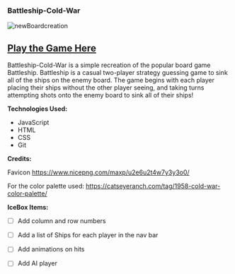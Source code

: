 ### Battleship-Cold-War
![newBoardcreation](https://user-images.githubusercontent.com/77218350/230569971-09e3345d-9fa6-425a-9181-6c61c6d8256a.PNG)

## [Play the Game Here](https://battleship-cold-war-nickl.netlify.app/)

Battleship-Cold-War is a simple recreation of the popular board game Battleship. Battleship is a casual two-player strategy guessing game to sink all of the ships on the enemy board. The game begins with each player placing their ships without the other player seeing, and taking turns attempting shots onto the enemy board to sink all of their ships! 



**Technologies Used:**
+ JavaScript
+ HTML
+ CSS
+ Git
  
**Credits:**

Favicon https://www.nicepng.com/maxp/u2e6u2t4w7y3y3o0/

For the color palette used: https://catseyeranch.com/tag/1958-cold-war-color-palette/

**IceBox Items:**

- [ ] Add column and row numbers
- [ ] Add a list of Ships for each player in the nav bar
- [ ] Add animations on hits
- [ ] Add AI player


